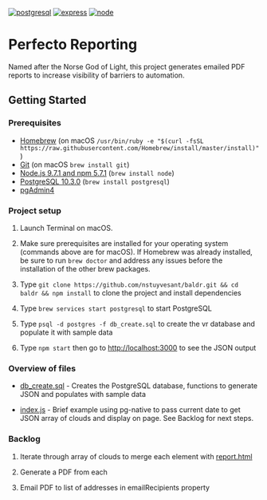 [![postgresql][postgresql]][postgresql-url]
[![express][express]][express-url]
[![node][node]][node-url]

# Perfecto Reporting
Named after the Norse God of Light, this project generates emailed PDF reports to increase visibility of barriers to automation.

## Getting Started

### Prerequisites

- [Homebrew](https://brew.sh) (on macOS `/usr/bin/ruby -e "$(curl -fsSL https://raw.githubusercontent.com/Homebrew/install/master/install)"
`)
- [Git](https://git-scm.com/) (on macOS `brew install git`)
- [Node.js 9.7.1 and npm 5.7.1](nodejs.org) (`brew install node`)
- [PostgreSQL 10.3.0](http://postgresql.org) (`brew install postgresql`)
- [pgAdmin4](https://www.postgresql.org/download/)

### Project setup

1. Launch Terminal on macOS.

2. Make sure prerequisites are installed for your operating system (commands above are for macOS). If Homebrew was already installed, be sure to run `brew doctor` and address any issues before the installation of the other brew packages.

3. Type `git clone https://github.com/nstuyvesant/baldr.git && cd baldr && npm install` to clone the project and install dependencies

4. Type `brew services start postgresql` to start PostgreSQL

5. Type `psql -d postgres -f db_create.sql` to create the vr database and populate it with sample data

6. Type `npm start` then go to [http://localhost:3000](http://localhost:3000) to see the JSON output

### Overview of files

- [db_create.sql](https://github.com/nstuyvesant/baldr/blob/master/db_create.sql) - Creates the PostgreSQL database, functions to generate JSON and populates with sample data

- [index.js](https://github.com/nstuyvesant/baldr/blob/master/index.js) - Brief example using pg-native to pass current date to get JSON array of clouds and display on page. See Backlog for next steps.

### Backlog

1. Iterate through array of clouds to merge each element with [report.html](https://github.com/nstuyvesant/baldr/blob/master/report.html)

2. Generate a PDF from each

3. Email PDF to list of addresses in emailRecipients property

[express]: https://img.shields.io/badge/expressjs-4.16.3-blue.svg
[express-url]: http://expressjs.com
[node]: https://img.shields.io/badge/nodejs-10.4.0-green.svg
[node-url]: https://nodejs.org
[postgresql]: https://img.shields.io/badge/postgresql-10.4.0-blue.svg
[postgresql-url]: https://www.postgresql.org